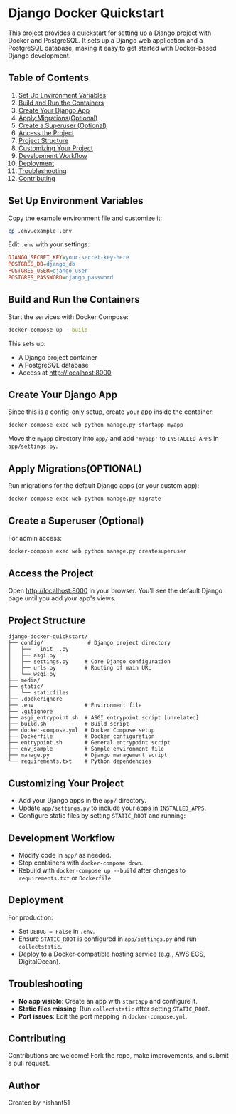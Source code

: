 
# Django Docker Quickstart

This project provides a quickstart for setting up a Django project with Docker and PostgreSQL. It sets up a Django web application and a PostgreSQL database, making it easy to get started with Docker-based Django development.

## Table of Contents
1. [Set Up Environment Variables](#set-up-environment-variables)
2. [Build and Run the Containers](#build-and-run-the-containers)
3. [Create Your Django App](#create-your-django-app)
4. [Apply Migrations(Optional)](#apply-migrations)
5. [Create a Superuser (Optional)](#create-a-superuser-optional)
6. [Access the Project](#access-the-project)
7. [Project Structure](#project-structure)
8. [Customizing Your Project](#customizing-your-project)
9. [Development Workflow](#development-workflow)
10. [Deployment](#deployment)
11. [Troubleshooting](#troubleshooting)
12. [Contributing](#contributing)

## Set Up Environment Variables

Copy the example environment file and customize it:

```bash
cp .env.example .env
```

Edit `.env` with your settings:

```ini
DJANGO_SECRET_KEY=your-secret-key-here
POSTGRES_DB=django_db
POSTGRES_USER=django_user
POSTGRES_PASSWORD=django_password
```

## Build and Run the Containers

Start the services with Docker Compose:

```bash
docker-compose up --build
```

This sets up:
- A Django project container
- A PostgreSQL database
- Access at [http://localhost:8000](http://localhost:8000)

## Create Your Django App

Since this is a config-only setup, create your app inside the container:

```bash
docker-compose exec web python manage.py startapp myapp
```

Move the `myapp` directory into `app/` and add `'myapp'` to `INSTALLED_APPS` in `app/settings.py`.

## Apply Migrations(OPTIONAL)

Run migrations for the default Django apps (or your custom app):

```bash
docker-compose exec web python manage.py migrate
```

## Create a Superuser (Optional)

For admin access:

```bash
docker-compose exec web python manage.py createsuperuser
```

## Access the Project

Open [http://localhost:8000](http://localhost:8000) in your browser. You'll see the default Django page until you add your app's views.

## Project Structure

```plaintext
django-docker-quickstart/
├── config/              # Django project directory
│   ├── __init__.py
│   ├── asgi.py
│   ├── settings.py     # Core Django configuration
│   ├── urls.py         # Routing of main URL
│   └── wsgi.py
├── media/
├── static/
│   └── staticfiles
├── .dockerignore
├── .env                # Environment file
├── .gitignore
├── asgi_entrypoint.sh  # ASGI entrypoint script [unrelated]
├── build.sh            # Build script 
├── docker-compose.yml  # Docker Compose setup
├── Dockerfile          # Docker configuration
├── entrypoint.sh       # General entrypoint script
├── env_sample          # Sample environment file
├── manage.py           # Django management script
└── requirements.txt    # Python dependencies
```

## Customizing Your Project

- Add your Django apps in the `app/` directory.
- Update `app/settings.py` to include your apps in `INSTALLED_APPS`.
- Configure static files by setting `STATIC_ROOT` and running:

## Development Workflow

- Modify code in `app/` as needed.
- Stop containers with `docker-compose down`.
- Rebuild with `docker-compose up --build` after changes to `requirements.txt` or `Dockerfile`.

## Deployment

For production:
- Set `DEBUG = False` in `.env`.
- Ensure `STATIC_ROOT` is configured in `app/settings.py` and run `collectstatic`.
- Deploy to a Docker-compatible hosting service (e.g., AWS ECS, DigitalOcean).

## Troubleshooting

- **No app visible**: Create an app with `startapp` and configure it.
- **Static files missing**: Run `collectstatic` after setting `STATIC_ROOT`.
- **Port issues**: Edit the port mapping in `docker-compose.yml`.

## Contributing

Contributions are welcome! Fork the repo, make improvements, and submit a pull request.

## Author

Created by nishant51

